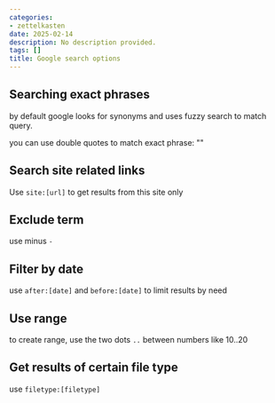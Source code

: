 ```yaml
---
categories:
- zettelkasten
date: 2025-02-14
description: No description provided.
tags: []
title: Google search options
---
```


## Searching exact phrases

by default google looks for synonyms and uses fuzzy search to match query.

you can use double quotes to match exact phrase: ""

## Search site related links

Use `site:[url]` to get results from this site only

## Exclude term

use minus `-`

## Filter by date

use `after:[date]` and `before:[date]` to limit results by need

## Use range

to create range, use the two dots `..` between numbers like 10..20

## Get results of certain file type

use `filetype:[filetype]`
